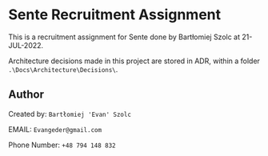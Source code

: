 # Sente Recruitment Assignment

This is a recruitment assignment for Sente done by Bartłomiej Szolc at 21-JUL-2022.

Architecture decisions made in this project are stored in ADR, within a folder `.\Docs\Architecture\Decisions\`.

## Author
Created by: `Bartłomiej 'Evan' Szolc`

EMAIL: `Evangeder@gmail.com`

Phone Number: `+48 794 148 832`